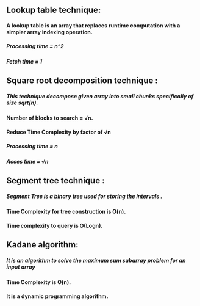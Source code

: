 ## Lookup table technique:
  ####    A lookup table is an array that replaces runtime computation with a simpler array indexing operation.
  #####    Processing time = n^2 
  #####    Fetch time = 1
  
## Square root decomposition technique :
#####     This technique decompose given array into small chunks specifically of size sqrt(n).
####      Number of blocks to search = √n.
####      Reduce Time Complexity by factor of √n
#####     Processing time = n
#####     Acces time = √n

## Segment tree technique :
#####     Segment Tree is a binary tree used for storing the intervals .
####      Time Complexity for tree construction is O(n). 
####      Time complexity to query is O(Logn).

## Kadane algorithm:
#####     It is an algorithm to solve the maximum sum subarray problem for an input array 
####      Time Complexity is O(n). 
####      It is a dynamic programming algorithm.



